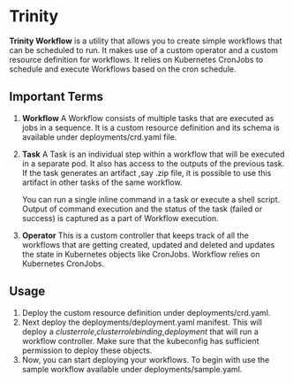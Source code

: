 # Trinity
**Trinity Workflow** is a utility that allows you to create simple workflows that can be scheduled to run. It makes use of a custom operator and a custom resource definition for workflows. It relies on Kubernetes CronJobs to schedule and execute Workflows based on the cron schedule.

## Important Terms
1. **Workflow** 
    A Workflow consists of multiple tasks that are executed as jobs in a sequence. It is a custom resource definition and its schema is available under deployments/crd.yaml file.

2. **Task**
    A Task is an individual step within a workflow that will be executed in a separate pod. It also has access to the outputs of the previous task. If the task generates an artifact ,say .zip file, it is possible to use this artifact in other tasks of the same workflow.

    You can run a single inline command in a task or execute a shell script. Output of command execution and the status of the task (failed or success) is captured as a part of Workflow execution.

3. **Operator**
    This is a custom controller that keeps track of all the workflows that are getting created, updated and deleted and updates the state in Kubernetes objects like CronJobs. Workflow relies on Kubernetes CronJobs.

## Usage
1. Deploy the custom resource definition under deployments/crd.yaml.
2. Next deploy the deployments/deployment.yaml manifest. This will deploy a *clusterrole*,*clusterrolebinding*,*deployment* that will run a workflow controller. Make sure that the kubeconfig has sufficient permission to deploy these objects.
3. Now, you can start deploying your workflows. To begin with use the sample workflow available under deployments/sample.yaml.


